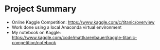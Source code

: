 # Project Summary
* Online Kaggle Competition: https://www.kaggle.com/c/titanic/overview
* Work done using a local Anaconda virtual environment
* My notebook on Kaggle: https://www.kaggle.com/code/mattkarenbauer/kaggle-titanic-competition/notebook
